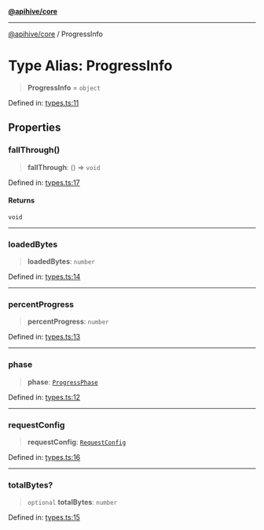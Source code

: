 [**@apihive/core**](../README.md)

***

[@apihive/core](../globals.md) / ProgressInfo

# Type Alias: ProgressInfo

> **ProgressInfo** = `object`

Defined in: [types.ts:11](https://github.com/cleverplatypus/apihive-core/blob/41e3c1cea55590dc03062ff0c7aaa365f3b52362/src/types.ts#L11)

## Properties

### fallThrough()

> **fallThrough**: () => `void`

Defined in: [types.ts:17](https://github.com/cleverplatypus/apihive-core/blob/41e3c1cea55590dc03062ff0c7aaa365f3b52362/src/types.ts#L17)

#### Returns

`void`

***

### loadedBytes

> **loadedBytes**: `number`

Defined in: [types.ts:14](https://github.com/cleverplatypus/apihive-core/blob/41e3c1cea55590dc03062ff0c7aaa365f3b52362/src/types.ts#L14)

***

### percentProgress

> **percentProgress**: `number`

Defined in: [types.ts:13](https://github.com/cleverplatypus/apihive-core/blob/41e3c1cea55590dc03062ff0c7aaa365f3b52362/src/types.ts#L13)

***

### phase

> **phase**: [`ProgressPhase`](ProgressPhase.md)

Defined in: [types.ts:12](https://github.com/cleverplatypus/apihive-core/blob/41e3c1cea55590dc03062ff0c7aaa365f3b52362/src/types.ts#L12)

***

### requestConfig

> **requestConfig**: [`RequestConfig`](RequestConfig.md)

Defined in: [types.ts:16](https://github.com/cleverplatypus/apihive-core/blob/41e3c1cea55590dc03062ff0c7aaa365f3b52362/src/types.ts#L16)

***

### totalBytes?

> `optional` **totalBytes**: `number`

Defined in: [types.ts:15](https://github.com/cleverplatypus/apihive-core/blob/41e3c1cea55590dc03062ff0c7aaa365f3b52362/src/types.ts#L15)
